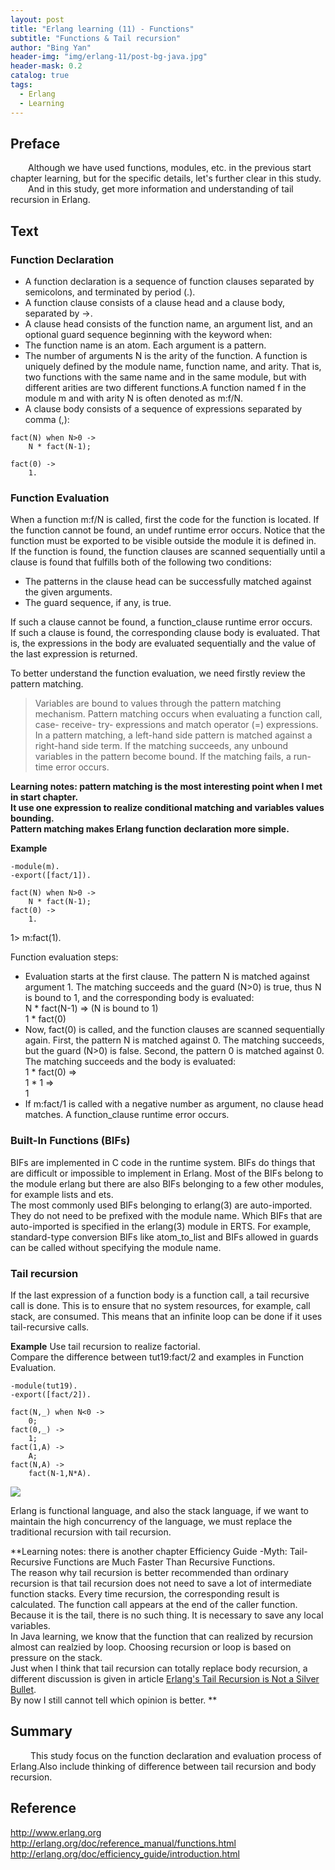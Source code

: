 ```yaml
---
layout: post
title: "Erlang learning (11) - Functions"
subtitle: "Functions & Tail recursion"
author: "Bing Yan"
header-img: "img/erlang-11/post-bg-java.jpg"
header-mask: 0.2
catalog: true
tags:
  - Erlang
  - Learning
---
```


## Preface

&ensp;&ensp;&ensp;&ensp;Although we have used functions, modules, etc. in the previous start chapter learning, but for the specific details, let's further clear in this study.<br/>
&ensp;&ensp;&ensp;&ensp;And in this study, get more information and understanding of tail recursion in Erlang.<br/>

## Text


### Function Declaration

*   A function declaration is a sequence of function clauses separated by semicolons, and terminated by period (.).
*   A function clause consists of a clause head and a clause body, separated by ->.
*   A clause head consists of the function name, an argument list, and an optional guard sequence beginning with the keyword when:
*   The function name is an atom. Each argument is a pattern.
*   The number of arguments N is the arity of the function. A function is uniquely defined by the module name, function name, and arity. That is, two functions with the same name and in the same module, but with different arities are two different functions.A function named f in the module m and with arity N is often denoted as m:f/N.
*   A clause body consists of a sequence of expressions separated by comma (,):

```
fact(N) when N>0 -> 
    N * fact(N-1);   

fact(0) -> 
    1.             
```

### Function Evaluation

When a function m:f/N is called, first the code for the function is located. If the function cannot be found, an undef runtime error occurs. Notice that the function must be exported to be visible outside the module it is defined in.<br/>
If the function is found, the function clauses are scanned sequentially until a clause is found that fulfills both of the following two conditions:<br/>
*   The patterns in the clause head can be successfully matched against the given arguments.
*   The guard sequence, if any, is true.

If such a clause cannot be found, a function_clause runtime error occurs.<br/>
If such a clause is found, the corresponding clause body is evaluated. That is, the expressions in the body are evaluated sequentially and the value of the last expression is returned.<br/>

To better understand the function evaluation, we need firstly review the pattern matching.<br/>
>Variables are bound to values through the pattern matching mechanism. Pattern matching occurs when evaluating a function call, case- receive- try- expressions and match operator (=) expressions.<br/>
In a pattern matching, a left-hand side pattern is matched against a right-hand side term. If the matching succeeds, any unbound variables in the pattern become bound. If the matching fails, a run-time error occurs.<br/>

**Learning notes: pattern matching is the most interesting point when I met in start chapter.<br/>
It use one expression to realize conditional matching and variables values bounding.<br/>
Pattern matching makes Erlang function declaration more simple.**


**Example**

```
-module(m).
-export([fact/1]).

fact(N) when N>0 ->
    N * fact(N-1);
fact(0) ->
    1.
```
1> m:fact(1).

Function evaluation steps:<br/>
*   Evaluation starts at the first clause. The pattern N is matched against argument 1. The matching succeeds and the guard (N>0) is true, thus N is bound to 1, and the corresponding body is evaluated:<br/>
N * fact(N-1) => (N is bound to 1)<br/>
1 * fact(0)<br/>
*   Now, fact(0) is called, and the function clauses are scanned sequentially again. First, the pattern N is matched against 0. The matching succeeds, but the guard (N>0) is false. Second, the pattern 0 is matched against 0. The matching succeeds and the body is evaluated:<br/>
1 * fact(0) =><br/>
1 * 1 =><br/>
1<br/>
*   If m:fact/1 is called with a negative number as argument, no clause head matches. A function_clause runtime error occurs.


### Built-In Functions (BIFs)

BIFs are implemented in C code in the runtime system. BIFs do things that are difficult or impossible to implement in Erlang. Most of the BIFs belong to the module erlang but there are also BIFs belonging to a few other modules, for example lists and ets.<br/>
The most commonly used BIFs belonging to erlang(3) are auto-imported. They do not need to be prefixed with the module name. Which BIFs that are auto-imported is specified in the erlang(3) module in ERTS. For example, standard-type conversion BIFs like atom_to_list and BIFs allowed in guards can be called without specifying the module name.<br/>



### Tail recursion

If the last expression of a function body is a function call, a tail recursive call is done. This is to ensure that no system resources, for example, call stack, are consumed. This means that an infinite loop can be done if it uses tail-recursive calls.<br/>

**Example**
Use tail recursion to realize factorial.<br/>
Compare the difference between tut19:fact/2 and examples in Function Evaluation.<br/>

```
-module(tut19).
-export([fact/2]).

fact(N,_) when N<0 ->
    0;
fact(0,_) ->
	1;
fact(1,A) ->
	A;
fact(N,A) ->
    fact(N-1,N*A).
```

![](/img/erlang-11/tail.png)

Erlang is functional language, and also the stack language, if we want to maintain the high concurrency of the language, we must replace the traditional recursion with tail recursion.<br/>

**Learning notes: there is another chapter Efficiency Guide -Myth: Tail-Recursive Functions are Much Faster Than Recursive Functions.<br/>
The reason why tail recursion is better recommended than ordinary recursion is that tail recursion does not need to save a lot of intermediate function stacks. Every time recursion, the corresponding result is calculated. The function call appears at the end of the caller function. Because it is the tail, there is no such thing. It is necessary to save any local variables.<br/>
In Java learning, we know that the function that can realized by recursion almost can realzied by loop. Choosing recursion or loop is based on pressure on the stack. <br/>
Just when I think that tail recursion can totally replace body recursion, a different discussion is given in article [Erlang's Tail Recursion is Not a Silver Bullet](https://ferd.ca/erlang-s-tail-recursion-is-not-a-silver-bullet.html). <br/>
By now I still cannot tell which opinion is better. **


## Summary

&ensp;&ensp;&ensp;&ensp; This study focus on the function declaration and evaluation process of Erlang.Also include thinking of difference between tail recursion and body recursion.<br/>

## Reference
http://www.erlang.org <br/>
http://erlang.org/doc/reference_manual/functions.html<br/>
http://erlang.org/doc/efficiency_guide/introduction.html <br/>
